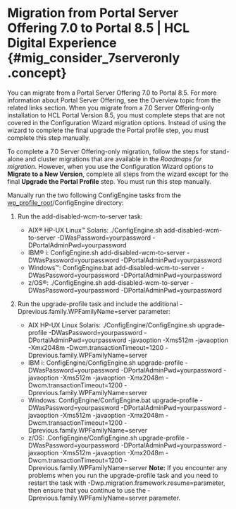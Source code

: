# Migration from Portal Server Offering 7.0 to Portal 8.5 \| HCL Digital Experience {#mig_consider_7serveronly .concept}

You can migrate from a Portal Server Offering 7.0 to Portal 8.5. For more information about Portal Server Offering, see the Overview topic from the related links section. When you migrate from a 7.0 Server Offering-only installation to HCL Portal Version 8.5, you must complete steps that are not covered in the Configuration Wizard migration options. Instead of using the wizard to complete the final upgrade the Portal profile step, you must complete this step manually.

To complete a 7.0 Server Offering-only migration, follow the steps for stand-alone and cluster migrations that are available in the *Roadmaps for migration*. However, when you use the Configuration Wizard options to **Migrate to a New Version**, complete all steps from the wizard except for the final **Upgrade the Portal Profile** step. You must run this step manually.

Manually run the two following ConfigEngine tasks from the [wp\_profile\_root](../reference/wpsdirstr.md#wp_profile_root)/ConfigEngine directory:

1.  Run the add-disabled-wcm-to-server task:
    -   AIX® HP-UX Linux™ Solaris: ./ConfigEngine.sh add-disabled-wcm-to-server -DWasPassword=yourpassword -DPortalAdminPwd=yourpassword
    -   IBM® i: ConfigEngine.sh add-disabled-wcm-to-server -DWasPassword=yourpassword -DPortalAdminPwd=yourpassword
    -   Windows™: ConfigEngine.bat add-disabled-wcm-to-server -DWasPassword=yourpassword -DPortalAdminPwd=yourpassword
    -   z/OS®: ./ConfigEngine.sh add-disabled-wcm-to-server -DWasPassword=yourpassword -DPortalAdminPwd=yourpassword
2.  Run the upgrade-profile task and include the additional -Dprevious.family.WPFamilyName=server parameter:

    -   AIX HP-UX Linux Solaris: ./ConfigEngine/ConfigEngine.sh upgrade-profile -DWasPassword=yourpassword -DPortalAdminPwd=yourpassword -javaoption -Xms512m -javaoption -Xmx2048m -Dwcm.transactionTimeout=1200 -Dprevious.family.WPFamilyName=server
    -   IBM i: ConfigEngine/ConfigEngine.sh upgrade-profile -DWasPassword=yourpassword -DPortalAdminPwd=yourpassword -javaoption -Xms512m -javaoption -Xmx2048m -Dwcm.transactionTimeout=1200 -Dprevious.family.WPFamilyName=server
    -   Windows: ConfigEngine/ConfigEngine.bat upgrade-profile -DWasPassword=yourpassword -DPortalAdminPwd=yourpassword -javaoption -Xms512m -javaoption -Xmx2048m -Dwcm.transactionTimeout=1200 -Dprevious.family.WPFamilyName=server
    -   z/OS: .ConfigEngine/ConfigEngine.sh upgrade-profile -DWasPassword=yourpassword -DPortalAdminPwd=yourpassword -javaoption -Xms512m -javaoption -Xmx2048m -Dwcm.transactionTimeout=1200 -Dprevious.family.WPFamilyName=server
    **Note:** If you encounter any problems when you run the upgrade-profile task and you need to restart the task with -Dwp.migration.framework.resume=parameter, then ensure that you continue to use the -Dprevious.family.WPFamilyName=server parameter.


